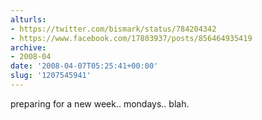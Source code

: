 ```yaml
---
alturls:
- https://twitter.com/bismark/status/784204342
- https://www.facebook.com/17803937/posts/856464935419
archive:
- 2008-04
date: '2008-04-07T05:25:41+00:00'
slug: '1207545941'
---
```


preparing for a new week.. mondays.. blah.

